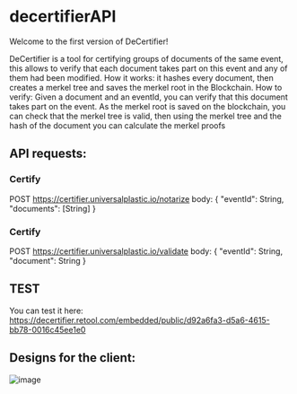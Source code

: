 # decertifierAPI
Welcome to the first version of DeCertifier!

DeCertifier is a tool for certifying groups of documents of the same event, this allows to verify that each document takes part on this event and any of them had been modified. How it works: it hashes every document, then creates a merkel tree and saves the merkel root in the Blockchain. 
How to verify: Given a document and an eventId, you can verify that this document takes part on the event. As the merkel root is saved on the blockchain, you can check that the merkel tree is valid, then using the merkel tree and the hash of the document you can calculate the merkel proofs

## API requests:
### Certify
POST https://certifier.universalplastic.io/notarize
body: {
    "eventId": String,
    "documents": [String]
}
### Certify
POST https://certifier.universalplastic.io/validate
body: {
    "eventId": String,
    "document": String
}

## TEST
You can test it here: https://decertifier.retool.com/embedded/public/d92a6fa3-d5a6-4615-bb78-0016c45ee1e0

## Designs for the client:
![image](https://github.com/UniversalPlastic-io/decertifierAPI/assets/62480517/07d01108-a5a1-40b2-9ba5-98837e45b9a4)

